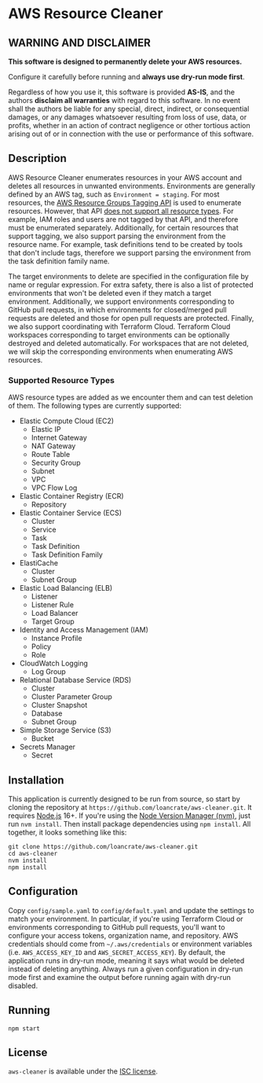 # AWS Resource Cleaner

## WARNING AND DISCLAIMER

**This software is designed to permanently delete your AWS resources.**

Configure it carefully before running and **always use dry-run mode first**.

Regardless of how you use it, this software is provided **AS-IS**,
and the authors **disclaim all warranties** with regard to this software.
In no event shall the authors be liable for any special, direct, indirect,
or consequential damages, or any damages whatsoever resulting from loss of use, data, or profits,
whether in an action of contract negligence or other tortious action arising out of
or in connection with the use or performance of this software.

## Description

AWS Resource Cleaner enumerates resources in your AWS account and deletes all resources in unwanted environments.
Environments are generally defined by an AWS tag, such as `Environment = staging`.
For most resources, the [AWS Resource Groups Tagging API](https://docs.aws.amazon.com/resourcegroupstagging/latest/APIReference/overview.html) is used to enumerate resources.
However, that API [does not support all resource types](https://docs.aws.amazon.com/resourcegroupstagging/latest/APIReference/supported-services.html).
For example, IAM roles and users are not tagged by that API, and therefore must be enumerated separately.
Additionally, for certain resources that support tagging, we also support parsing the environment from the resource name.
For example, task definitions tend to be created by tools that don't include tags,
therefore we support parsing the environment from the task definition family name.

The target environments to delete are specified in the configuration file by name or regular expression.
For extra safety, there is also a list of protected environments that won't be deleted even if they match a target environment.
Additionally, we support environments corresponding to GitHub pull requests,
in which environments for closed/merged pull requests are deleted and those for open pull requests are protected.
Finally, we also support coordinating with Terraform Cloud.
Terraform Cloud workspaces corresponding to target environments can be optionally destroyed and deleted automatically.
For workspaces that are not deleted, we will skip the corresponding environments when enumerating AWS resources.

### Supported Resource Types

AWS resource types are added as we encounter them and can test deletion of them.
The following types are currently supported:

- Elastic Compute Cloud (EC2)
  - Elastic IP
  - Internet Gateway
  - NAT Gateway
  - Route Table
  - Security Group
  - Subnet
  - VPC
  - VPC Flow Log
- Elastic Container Registry (ECR)
  - Repository
- Elastic Container Service (ECS)
  - Cluster
  - Service
  - Task
  - Task Definition
  - Task Definition Family
- ElastiCache
  - Cluster
  - Subnet Group
- Elastic Load Balancing (ELB)
  - Listener
  - Listener Rule
  - Load Balancer
  - Target Group
- Identity and Access Management (IAM)
  - Instance Profile
  - Policy
  - Role
- CloudWatch Logging
  - Log Group
- Relational Database Service (RDS)
  - Cluster
  - Cluster Parameter Group
  - Cluster Snapshot
  - Database
  - Subnet Group
- Simple Storage Service (S3)
  - Bucket
- Secrets Manager
  - Secret

## Installation

This application is currently designed to be run from source,
so start by cloning the repository at `https://github.com/loancrate/aws-cleaner.git`.
It requires [Node.js](https://nodejs.org/en/) 16+.
If you're using the [Node Version Manager (nvm)](https://github.com/nvm-sh/nvm), just run `nvm install`.
Then install package dependencies using `npm install`.
All together, it looks something like this:

```
git clone https://github.com/loancrate/aws-cleaner.git
cd aws-cleaner
nvm install
npm install
```

## Configuration

Copy `config/sample.yaml` to `config/default.yaml` and update the settings to match your environment.
In particular, if you're using Terraform Cloud or environments corresponding to GitHub pull requests,
you'll want to configure your access tokens, organization name, and repository.
AWS credentials should come from `~/.aws/credentials` or environment variables
(i.e. `AWS_ACCESS_KEY_ID` and `AWS_SECRET_ACCESS_KEY`).
By default, the application runs in dry-run mode, meaning it says what would be deleted instead of deleting anything.
Always run a given configuration in dry-run mode first and examine the output before running again with dry-run disabled.

## Running

```
npm start
```

## License

`aws-cleaner` is available under the [ISC license](LICENSE).
